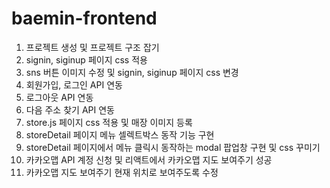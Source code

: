 # baemin-frontend

1. 프로젝트 생성 및 프로젝트 구조 잡기
2. signin, siginup 페이지 css 적용
3. sns 버튼 이미지 수정 및 signin, siginup 페이지 css 변경
4. 회원가입, 로그인 API 연동
5. 로그아웃 API 연동
6. 다음 주소 찾기 API 연동
7. store.js 페이지 css 적용 및 매장 이미지 등록
8. storeDetail 페이지 메뉴 셀렉트박스 동작 기능 구현
9. storeDetail 페이지에서 메뉴 클릭시 동작하는 modal 팝업창 구현 및 css 꾸미기
10. 카카오맵 API 계정 신청 및 리액트에서 카카오맵 지도 보여주기 성공
11. 카카오맵 지도 보여주기 현재 위치로 보여주도록 수정
